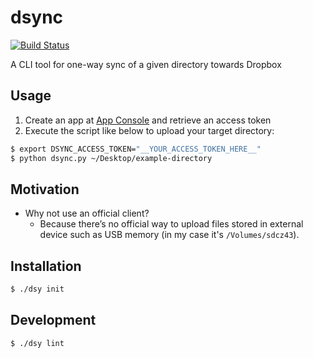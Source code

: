 # dsync
[![Build Status](https://travis-ci.org/announce/dsync.svg?branch=master)](https://travis-ci.org/announce/dsync)

A CLI tool for one-way sync of a given directory towards Dropbox

## Usage

1. Create an app at [App Console](https://www.dropbox.com/developers/apps/) and retrieve an access token
1. Execute the script like below to upload your target directory:

```bash
$ export DSYNC_ACCESS_TOKEN="__YOUR_ACCESS_TOKEN_HERE__"
$ python dsync.py ~/Desktop/example-directory
```

## Motivation
* Why not use an official client?
  * Because there’s no official way to upload files stored in external device such as USB memory (in my case it's `/Volumes/sdcz43`).

## Installation

 ```bash
$ ./dsy init
```

## Development

```bash
$ ./dsy lint
```
